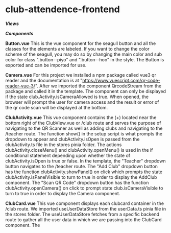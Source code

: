 # club-attendence-frontend

***Views***

***Components***

**Button.vue**
This is the vue component for the seagull button and all the classes for the elements are labeled. If you want to change the color scheme of the seagull, you may do so by changing the main color and sub color for class ".button--piyo" and ".button--hoo" in the style. The Button is exported and can be imported for use.

**Camera.vue**
For this project we installed a npm package called vue3 qr reader and the documentation is at "https://www.vuescript.com/qr-code-reader-vue-3/". After we imported the component QrcodeStream from the package and called it in the template. The component can only be displayed if the state club.Activity.isCameraAllowed is true. When opened, the browser will prompt the user for camera access and the result or error of the qr code scan will be displayed at the bottom.

**ClubActivity.vue**
This vue component contains the (+) located near the bottom right of the ClubView.vue or /club route and serves the purpose of navigating to the QR Scanner as well as adding clubs and navigating to the /teacher route. The function show() in the setup script is what prompts the dropdown to appear and clubActivity.isOpen is passed from the clubActivity.ts file in the stores pinia folder. The actions clubActivity.closeMenu() and clubActivity.openMenu() is used in the if conditional statement depending upon whether the state of clubActivity.isOpen is true or false. In the template, the "Teacher" dropdown button navigates to the /teacher route. The "Add Club" dropdown button has the function clubActivity.showPanel() on click which prompts the state clubActivity.isPanelVisible to turn to true in order to display the AddClub component. The "Scan QR Code" dropdown button has the function clubActivity.openCamera() on click to prompt state club.isCameraVisible to turn to true in order to display the Camera component.

**ClubCard.vue**
This vue component displays each clubcard container in the /club route. We imported useUserDataStore from the userData.ts pinia file in the stores folder. The useUserDataStore fetches from a specific backend route to gather all the user data in which we are passing into the ClubCard component. The 
